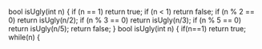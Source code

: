 bool isUgly(int n) {
if (n == 1) return true;
if (n < 1) return false;
if (n % 2 == 0)
return isUgly(n/2);
if (n % 3 == 0)
return isUgly(n/3);
if (n % 5 == 0)
return isUgly(n/5);
return false;
}
bool isUgly(int n) {
if(n==1)
return true;
while(n)
{